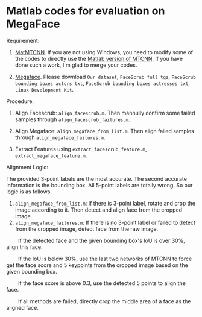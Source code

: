 # Matlab codes for evaluation on MegaFace

Requirement: 
1. [MatMTCNN](https://github.com/happynear/MTCNN_face_detection_alignment/tree/master/code/codes/vs/MatCascadeFaceDetection). 
If you are not using Windows, you need to modify some of the codes to directly use the [Matlab version of MTCNN](https://github.com/kpzhang93/MTCNN_face_detection_alignment). If you have done such a work, I'm glad to merge your codes.

2. [Megaface](http://megaface.cs.washington.edu/participate/challenge.html). Please download 
`Our dataset`, `FaceScrub full tgz`, `FaceScrub bounding boxes actors txt`,
`FaceScrub bounding boxes actresses txt`, `Linux Development Kit`. 

Procedure:
1. Align Facescrub: `align_facescrub.m`. Then mannully confirm some failed samples through `align_facescrub_failures.m`.

2. Align Megaface: `align_megaface_from_list.m`. Then align failed samples through `align_megaface_failures.m`.

3. Extract Features using `extract_facescrub_feature.m`, `extract_megaface_feature.m`.


Alignment Logic:

The provided 3-point labels are the most accurate. The second accurate information is the bounding box. All 5-point labels are totally wrong.
So our logic is as follows.

1. `align_megaface_from_list.m`: If there is 3-point label, rotate and crop the image according to it. Then detect and align face from the cropped image.
2. `align_megaface_failures.m`: If there is no 3-point label or failed to detect from the cropped image, detect face from the raw image.

&nbsp;&nbsp;&nbsp;&nbsp;&nbsp;&nbsp;&nbsp; If the detected face and the given bounding box's IoU is over 30%, align this face. 

&nbsp;&nbsp;&nbsp;&nbsp;&nbsp;&nbsp;&nbsp; If the IoU is below 30%, use the last two networks of MTCNN to force get the face score and 5 keypoints from the cropped image based on the given bounding box. 

&nbsp;&nbsp;&nbsp;&nbsp;&nbsp;&nbsp;&nbsp; If the face score is above 0.3, use the detected 5 points to align the face. 

&nbsp;&nbsp;&nbsp;&nbsp;&nbsp;&nbsp;&nbsp; If all methods are failed, directly crop the middle area of a face as the aligned face.
